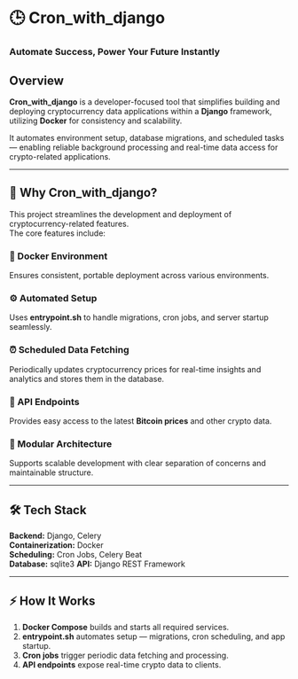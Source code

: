 # 🕒 Cron_with_django

### Automate Success, Power Your Future Instantly

## Overview

**Cron_with_django** is a developer-focused tool that simplifies building and deploying cryptocurrency data applications within a **Django** framework, utilizing **Docker** for consistency and scalability.  

It automates environment setup, database migrations, and scheduled tasks — enabling reliable background processing and real-time data access for crypto-related applications.

---

## 🚀 Why Cron_with_django?

This project streamlines the development and deployment of cryptocurrency-related features.  
The core features include:

### 🐳 Docker Environment
Ensures consistent, portable deployment across various environments.

### ⚙️ Automated Setup
Uses **entrypoint.sh** to handle migrations, cron jobs, and server startup seamlessly.

### ⏰ Scheduled Data Fetching
Periodically updates cryptocurrency prices for real-time insights and analytics and stores them in the database.

### 🔗 API Endpoints
Provides easy access to the latest **Bitcoin prices** and other crypto data.

### 🧱 Modular Architecture
Supports scalable development with clear separation of concerns and maintainable structure.

---

## 🛠️ Tech Stack

**Backend:** Django, Celery  
**Containerization:** Docker  
**Scheduling:** Cron Jobs, Celery Beat  
**Database:** sqlite3
**API:** Django REST Framework  

---

## ⚡ How It Works

1. **Docker Compose** builds and starts all required services.  
2. **entrypoint.sh** automates setup — migrations, cron scheduling, and app startup.  
3. **Cron jobs** trigger periodic data fetching and processing.  
4. **API endpoints** expose real-time crypto data to clients.  

